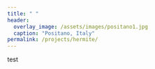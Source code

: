 ```yaml
---
title: " "
header:
  overlay_image: /assets/images/positano1.jpg
  caption: "Positano, Italy"
permalink: /projects/hermite/
---
```

test
